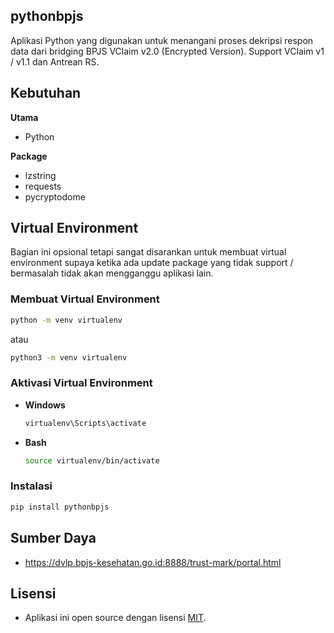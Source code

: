 ## pythonbpjs

Aplikasi Python yang digunakan untuk menangani proses dekripsi respon data dari bridging BPJS VClaim v2.0 (Encrypted Version). Support VClaim v1 / v1.1 dan Antrean RS.

## Kebutuhan

**Utama**

- Python

**Package**

- lzstring
- requests
- pycryptodome 

## Virtual Environment

Bagian ini opsional tetapi sangat disarankan untuk membuat virtual environment supaya ketika ada update package yang tidak support / bermasalah tidak akan mengganggu aplikasi lain.

### Membuat Virtual Environment

```bash
python -m venv virtualenv
```

atau

```bash
python3 -m venv virtualenv
```

### Aktivasi Virtual Environment

- **Windows**

    ```bash
    virtualenv\Scripts\activate
    ```

- **Bash**

    ```bash
    source virtualenv/bin/activate
    ```

### Instalasi

```bash
pip install pythonbpjs
```

## Sumber Daya
- https://dvlp.bpjs-kesehatan.go.id:8888/trust-mark/portal.html

## Lisensi
- Aplikasi ini open source dengan lisensi [MIT](LICENSE).